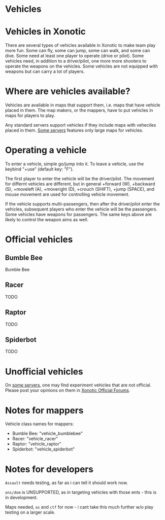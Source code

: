 Vehicles
========
# Vehicles in Xonotic

There are several types of vehicles available in Xonotic to make team play more fun. Some can fly, some can jump, some can walk, and some can dive. Some need at least one player to operate (drive or pilot). Some vehicles need, in addition to a driver/pilot, one more more shooters to operate the weapons on the vehicles. Some vehicles are not equipped with weapons but can carry a lot of players.

# Where are vehicles available?

Vehicles are available in maps that support them, i.e. maps that have vehicle placed in them. The map makers, or the mappers, have to put vehicles in maps for players to play.

Any standard servers support vehicles if they include maps with veheciles placed in them. [Some servers](Special_Servers) features only large maps for vehicles.

# Operating a vehicle

To enter a vehicle, simple go/jump into it. To leave a vehicle, use the keybind "+use" (default key: "F").

The first player to enter the vehicle will be the driver/pilot. The movement for differnt vehicles are different, but in general +forward (W), +backward (S), +moveleft (A), +moveright (D), +crouch (SHIFT), +jump (SPACE), and mouse movement are used for controlling vehicle movement.

If the vehicle supports multi-passengers, then after the driver/pilot enter the vehicles, subsequent players who enter the vehicle will be the passengers. Some vehicles have weapons for passengers. The same keys above are likely to control the weapon aims as well.

# Official vehicles

## Bumble Bee

Bumble Bee

## Racer

TODO

## Raptor

TODO

## Spiderbot

TODO

# Unofficial vehicles

On [some servers](Special_Servers), one may find experiment vehicles that are not official. Please post your opinions on them in [Xonotic Official Forums](http://forums.xonotic.org).

# Notes for mappers

Vehicle class names for mappers:

- Bumble Bee: "vehicle_bumblebee"
- Racer: "vehicle_racer"
- Raptor: "vehicle_raptor"
- Spiderbot: "vehicle_spiderbot"

# Notes for developers

`Assault` needs testing, as far as i can tell it should work now.

`ons/dom` is UNSUPPORTED, as in targeting vehicles with those ents - this is in development.

Maps needed, `as` and `ctf` for now - i cant take this much further w/o play testing on a larger scale.

